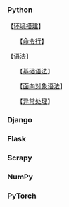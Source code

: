 ### Python

【[环境搭建](环境搭建)】

　　【[命令行](命令行)】

【[语法]()】

　　【[基础语法](基础语法)】

　　【[面向对象语法](面向对象语法)】

　　【[异常处理](异常处理)】

### Django

### Flask

### Scrapy

### NumPy

### PyTorch